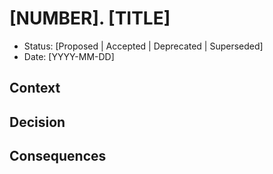 # [NUMBER]. [TITLE]

- Status: [Proposed | Accepted | Deprecated | Superseded]
- Date: [YYYY-MM-DD]

## Context

<!--
この設計決定が必要になった背景、問題、制約条件などを記述します。
(Describe the context and problem statement, driving forces, and constraints.)
-->

## Decision

<!--
最終的に下した決定とその理由を記述します。
(Describe our decision and reasoning.)
-->

## Consequences

<!--
この決定によってもたらされる結果（メリット・デメリット両方）を記述します。
(Describe the resulting context, after applying the decision. All consequences should be listed here, not just the positive ones.)
-->
